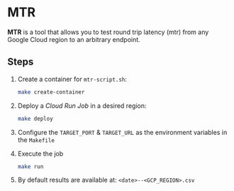 # MTR

**MTR** is a tool that allows you to test round trip latency (mtr) from any
Google Cloud region to an arbitrary endpoint.  

## Steps

1. Create a container for `mtr-script.sh`:

   ```bash
   make create-container
   ```

2. Deploy a _Cloud Run Job_ in a desired region:

   ```bash
   make deploy
   ```

3. Configure the `TARGET_PORT` & `TARGET_URL` as the environment variables in the `Makefile`
4. Execute the job

   ```bash
   make run
   ```

5. By default results are available at: `<date>--<GCP_REGION>.csv`
